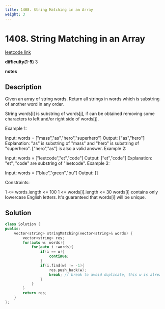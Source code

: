 ```yaml
---
title: 1408. String Matching in an Array
weight: 3
---
```

# 1408. String Matching in an Array

[leetcode link](https://leetcode.com/problems/string-matching-in-an-array/)

**difficulty(1-5)** 
3

**notes**   


## Description

Given an array of string words. Return all strings in words which is substring of another word in any order. 

String words[i] is substring of words[j], if can be obtained removing some characters to left and/or right side of words[j].

 

Example 1:

Input: words = ["mass","as","hero","superhero"]
Output: ["as","hero"]
Explanation: "as" is substring of "mass" and "hero" is substring of "superhero".
["hero","as"] is also a valid answer.
Example 2:

Input: words = ["leetcode","et","code"]
Output: ["et","code"]
Explanation: "et", "code" are substring of "leetcode".
Example 3:

Input: words = ["blue","green","bu"]
Output: []
 

Constraints:

1 <= words.length <= 100
1 <= words[i].length <= 30
words[i] contains only lowercase English letters.
It's guaranteed that words[i] will be unique.

## Solution

```c++
class Solution {
public:
    vector<string> stringMatching(vector<string>& words) {
        vector<string> res;
        for(auto w: words){
            for(auto i :words){
                if(i == w){
                    continue;
                }
                if(i.find(w) != -1){
                    res.push_back(w);
                    break; // break to avoid duplicate, this w is already good no need to continue
                }
            }
        }
        return res;
    }
};
```